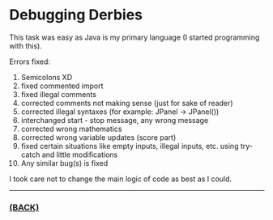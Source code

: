# Debugging Derbies
This task was easy as Java is my primary language (I started programming with this).

Errors fixed:
1. Semicolons XD
2. fixed commented import
3. fixed illegal comments
4. corrected comments not making sense (just for sake of reader)
5. corrected illegal syntaxes (for example: JPanel -> JPanel())
6. interchanged start - stop message, any wrong message
7. corrected wrong mathematics
8. corrected wrong variable updates (score part)
9. fixed certain situations like empty inputs, illegal inputs, etc. using try-catch and little modifications
10. Any similar bug(s) is fixed

I took care not to change the main logic of code as best as I could.

---

### [(BACK)](https://github.com/theamankumarsingh/amfoss-tasks)
